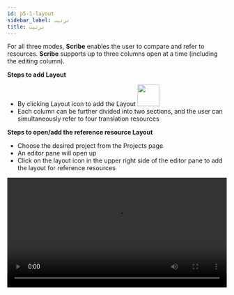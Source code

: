 ```yaml
---
id: p5-1-layout
sidebar_label: ترتیب
title: ترتیب
---
```


For all three modes, **Scribe** enables the user to compare and refer to resources. **Scribe** supports up to three columns open at a time (including the editing column).

**Steps to add Layout**

- By clicking Layout icon to add the Layout <img src="/assets/newcolumn.png" width="50px" alt="" />
- Each column can be further divided into two sections, and the user can simultaneously refer to four translation resources

**Steps to open/add the reference resource Layout**

- Choose the desired project from the Projects page
- An editor pane will open up
- Click on the layout icon in the upper right side of the editor pane to add the layout for reference resources

<video controls src="/assets/add-columns.mov" width="100%" type="video/mov">


